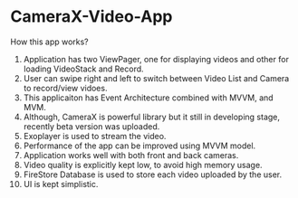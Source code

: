 # CameraX-Video-App

How this app works?

1. Application has two ViewPager, one for displaying videos and other for loading VideoStack and Record.
2. User can swipe right and left to switch between Video List and Camera to record/view vidoes.
3. This applicaiton has Event Architecture combined with MVVM, and MVM.
4. Although, CameraX is powerful library but it still in developing stage, recently beta version was uploaded.
5. Exoplayer is used to stream the video.
6. Performance of the app can be improved using MVVM model.
7. Application works well with both front and back cameras.
8. Video quality is explicitly kept low, to avoid high memory usage.
9. FireStore Database is used to store each video uploaded by the user.
10. UI is kept simplistic.
